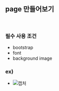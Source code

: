 ## page 만들어보기

<br>

### 필수 사용 조건

- bootstrap
- font
- background image

### ex)

- ![캡처](https://user-images.githubusercontent.com/98236458/165699740-ad425b29-6222-4465-8a28-9c5f62e8772b.PNG)
